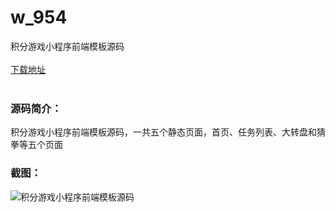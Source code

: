 # w_954
积分游戏小程序前端模板源码
<br/></br>
[下载地址](https://www.uuid2.com/954.html "下载地址")
<br/></br>
<h3>源码简介：</h3>
<p>积分游戏小程序前端模板源码，一共五个静态页面，首页、任务列表、大转盘和猜拳等五个页面<p>
<h3>截图：</h3>
<img src="https://www.uuid2.com/wp-content/uploads/img/202105/63b127f584.jpg" alt="积分游戏小程序前端模板源码">
